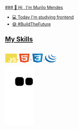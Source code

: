 <div>  <a href="https://github.com/gtndeveloper">
</div>
 <br>
 ### 👋 Hi , I'm Murilo Mendes

- 💻 Today I'm studying frontend
- 😄 #BuildTheFuture

<div align="center">
  <!-- <a href="https://github.com/gtndeveloper"> -->
</div>

## My Skills

<div style="display: inline_block"><br>
  <img align="center" alt="SrHenry-JS" height="30" width="40" src="https://raw.githubusercontent.com/devicons/devicon/master/icons/javascript/javascript-plain.svg">
  <img align="center" alt="SrHenry-HTML" height="30" width="40" src="https://raw.githubusercontent.com/devicons/devicon/master/icons/html5/html5-original.svg">
  <img align="center" alt="SrHenry-CSS" height="30" width="40" src="https://raw.githubusercontent.com/devicons/devicon/master/icons/css3/css3-original.svg">
    <img align="center" alt="SrHenry-CSS" height="30" width="40" src="https://raw.githubusercontent.com/devicons/devicon/master/icons/jquery/jquery-original.svg">
</div>

</div>
 
  ![Snake animation](https://github.com/gtndeveloper/gtndeveloper/blob/output/github-contribution-grid-snake.svg)
 
</div>
